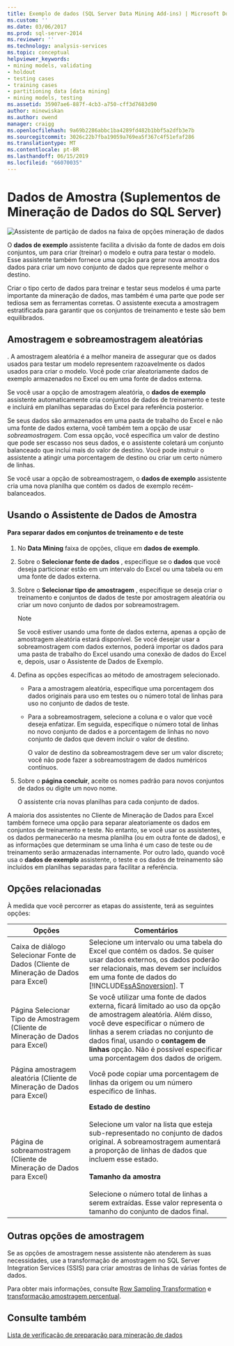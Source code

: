 ```yaml
---
title: Exemplo de dados (SQL Server Data Mining Add-ins) | Microsoft Docs
ms.custom: ''
ms.date: 03/06/2017
ms.prod: sql-server-2014
ms.reviewer: ''
ms.technology: analysis-services
ms.topic: conceptual
helpviewer_keywords:
- mining models, validating
- holdout
- testing cases
- training cases
- partitioning data [data mining]
- mining models, testing
ms.assetid: 35907ae6-887f-4cb3-a750-cff3d7683d90
author: minewiskan
ms.author: owend
manager: craigg
ms.openlocfilehash: 9a69b2286abbc1ba4289fd482b1bbf5a2dfb3e7b
ms.sourcegitcommit: 3026c22b7fba19059a769ea5f367c4f51efaf286
ms.translationtype: MT
ms.contentlocale: pt-BR
ms.lasthandoff: 06/15/2019
ms.locfileid: "66070035"
---
```

# <a name="sample-data-sql-server-data-mining-add-ins"></a>Dados de Amostra (Suplementos de Mineração de Dados do SQL Server)
  ![Assistente de partição de dados na faixa de opções mineração de dados](media/dmc-partition.gif "Assistente particionar os dados na faixa de opções mineração de dados")  
  
 O **dados de exemplo** assistente facilita a divisão da fonte de dados em dois conjuntos, um para criar (treinar) o modelo e outra para testar o modelo. Esse assistente também fornece uma opção para gerar nova amostra dos dados para criar um novo conjunto de dados que represente melhor o destino.  
  
 Criar o tipo certo de dados para treinar e testar seus modelos é uma parte importante da mineração de dados, mas também é uma parte que pode ser tediosa sem as ferramentas corretas. O assistente executa a amostragem estratificada para garantir que os conjuntos de treinamento e teste são bem equilibrados.  
  
## <a name="random-sampling-and-oversampling"></a>Amostragem e sobreamostragem aleatórias  
 . A amostragem aleatória é a melhor maneira de assegurar que os dados usados para testar um modelo representem razoavelmente os dados usados para criar o modelo. Você pode criar aleatoriamente dados de exemplo armazenados no Excel ou em uma fonte de dados externa.  
  
 Se você usar a opção de amostragem aleatória, o **dados de exemplo** assistente automaticamente cria conjuntos de dados de treinamento e teste e incluirá em planilhas separadas do Excel para referência posterior.  
  
 Se seus dados são armazenados em uma pasta de trabalho do Excel e não uma fonte de dados externa, você também tem a opção de usar *sobreamostragem*. Com essa opção, você especifica um valor de destino que pode ser escasso nos seus dados, e o assistente coletará um conjunto balanceado que inclui mais do valor de destino. Você pode instruir o assistente a atingir uma porcentagem de destino ou criar um certo número de linhas.  
  
 Se você usar a opção de sobreamostragem, o **dados de exemplo** assistente cria uma nova planilha que contém os dados de exemplo recém-balanceados.  
  
## <a name="using-the-sample-data-wizard"></a>Usando o Assistente de Dados de Amostra  
  
#### <a name="to-separate-data-into-training-and-testing-sets"></a>Para separar dados em conjuntos de treinamento e de teste  
  
1.  No **Data Mining** faixa de opções, clique em **dados de exemplo**.  
  
2.  Sobre o **Selecionar fonte de dados** , especifique se o **dados** que você deseja particionar estão em um intervalo do Excel ou uma tabela ou em uma fonte de dados externa.  
  
3.  Sobre o **Selecionar tipo de amostragem** , especifique se deseja criar o treinamento e conjuntos de dados de teste por amostragem aleatória ou criar um novo conjunto de dados por sobreamostragem.  
  
    > [!NOTE]  
    >  Se você estiver usando uma fonte de dados externa, apenas a opção de amostragem aleatória estará disponível. Se você desejar usar a sobreamostragem com dados externos, poderá importar os dados para uma pasta de trabalho do Excel usando uma conexão de dados do Excel e, depois, usar o Assistente de Dados de Exemplo.  
  
4.  Defina as opções específicas ao método de amostragem selecionado.  
  
    -   Para a amostragem aleatória, especifique uma porcentagem dos dados originais para uso em testes ou o número total de linhas para uso no conjunto de dados de teste.  
  
    -   Para a sobreamostragem, selecione a coluna e o valor que você deseja enfatizar. Em seguida, especifique o número total de linhas no novo conjunto de dados e a porcentagem de linhas no novo conjunto de dados que devem incluir o valor de destino.  
  
         O valor de destino da sobreamostragem deve ser um valor discreto; você não pode fazer a sobreamostragem de dados numéricos contínuos.  
  
5.  Sobre o **página concluir**, aceite os nomes padrão para novos conjuntos de dados ou digite um novo nome.  
  
     O assistente cria novas planilhas para cada conjunto de dados.  
  
 A maioria dos assistentes no Cliente de Mineração de Dados para Excel também fornece uma opção para separar aleatoriamente os dados em conjuntos de treinamento e teste. No entanto, se você usar os assistentes, os dados permanecerão na mesma planilha (ou em outra fonte de dados), e as informações que determinam se uma linha é um caso de teste ou de treinamento serão armazenadas internamente. Por outro lado, quando você usa o **dados de exemplo** assistente, o teste e os dados de treinamento são incluídos em planilhas separadas para facilitar a referência.  
  
## <a name="related-options"></a>Opções relacionadas  
 À medida que você percorrer as etapas do assistente, terá as seguintes opções:  
  
|Opções|Comentários|  
|-------------|--------------|  
|Caixa de diálogo Selecionar Fonte de Dados (Cliente de Mineração de Dados para Excel)|Selecione um intervalo ou uma tabela do Excel que contém os dados. Se quiser usar dados externos, os dados poderão ser relacionais, mas devem ser incluídos em uma fonte de dados do [!INCLUDE[ssASnoversion](../includes/ssasnoversion-md.md)]. T|  
|Página Selecionar Tipo de Amostragem (Cliente de Mineração de Dados para Excel)|Se você utilizar uma fonte de dados externa, ficará limitado ao uso da opção de amostragem aleatória. Além disso, você deve especificar o número de linhas a serem criadas no conjunto de dados final, usando o **contagem de linhas** opção. Não é possível especificar uma porcentagem dos dados de origem.|  
|Página amostragem aleatória (Cliente de Mineração de Dados para Excel)|Você pode copiar uma porcentagem de linhas da origem ou um número específico de linhas.|  
|Página de sobreamostragem (Cliente de Mineração de Dados para Excel)|**Estado de destino**<br /><br /> Selecione um valor na lista que esteja sub-representado no conjunto de dados original. A sobreamostragem aumentará a proporção de linhas de dados que incluem esse estado.<br /><br /> **Tamanho da amostra**<br /><br /> Selecione o número total de linhas a serem extraídas. Esse valor representa o tamanho do conjunto de dados final.|  
  
## <a name="other-sampling-options"></a>Outras opções de amostragem  
 Se as opções de amostragem nesse assistente não atenderem às suas necessidades, use a transformação de amostragem no SQL Server Integration Services (SSIS) para criar amostras de linhas de várias fontes de dados.  
  
 Para obter mais informações, consulte [Row Sampling Transformation](../integration-services/data-flow/transformations/row-sampling-transformation.md) e [transformação amostragem percentual](../integration-services/data-flow/transformations/percentage-sampling-transformation.md).  
  
## <a name="see-also"></a>Consulte também  
 [Lista de verificação de preparação para mineração de dados](checklist-of-preparation-for-data-mining.md)  
  
  
